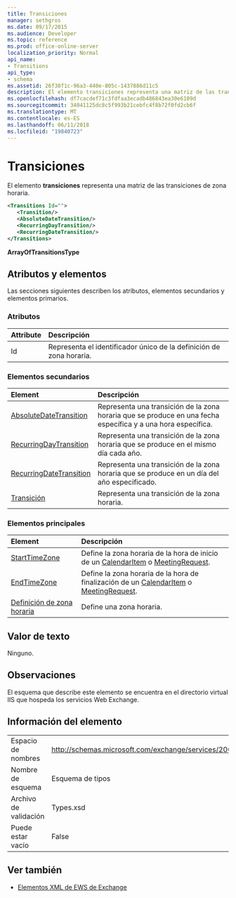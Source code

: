 ```yaml
---
title: Transiciones
manager: sethgros
ms.date: 09/17/2015
ms.audience: Developer
ms.topic: reference
ms.prod: office-online-server
localization_priority: Normal
api_name:
- Transitions
api_type:
- schema
ms.assetid: 26f38f1c-96a3-440e-805c-1437886d11c5
description: El elemento transiciones representa una matriz de las transiciones de zona horaria.
ms.openlocfilehash: df7cacdef71c3fdfaa3ecadb486843ea30e6109d
ms.sourcegitcommit: 34041125dc8c5f993b21cebfc4f8b72f0fd2cb6f
ms.translationtype: MT
ms.contentlocale: es-ES
ms.lasthandoff: 06/11/2018
ms.locfileid: "19840723"
---
```

# <a name="transitions"></a>Transiciones

El elemento **transiciones** representa una matriz de las transiciones de zona horaria. 
  
```xml
<Transitions Id="">
   <Transition/>
   <AbsoluteDateTransition/>
   <RecurringDayTransition/>
   <RecurringDateTransition/>
</Transitions>
```

 **ArrayOfTransitionsType**
## <a name="attributes-and-elements"></a>Atributos y elementos

Las secciones siguientes describen los atributos, elementos secundarios y elementos primarios.
  
### <a name="attributes"></a>Atributos

|**Attribute**|**Descripción**|
|:-----|:-----|
|Id  <br/> |Representa el identificador único de la definición de zona horaria.  <br/> |
   
### <a name="child-elements"></a>Elementos secundarios

|**Element**|**Descripción**|
|:-----|:-----|
|[AbsoluteDateTransition](absolutedatetransition.md) <br/> |Representa una transición de la zona horaria que se produce en una fecha específica y a una hora específica.  <br/> |
|[RecurringDayTransition](recurringdaytransition.md) <br/> |Representa una transición de la zona horaria que se produce en el mismo día cada año.  <br/> |
|[RecurringDateTransition](recurringdatetransition.md) <br/> |Representa una transición de la zona horaria que se produce en un día del año especificado.  <br/> |
|[Transición](transition.md) <br/> |Representa una transición de la zona horaria.  <br/> |
   
### <a name="parent-elements"></a>Elementos principales

|**Element**|**Descripción**|
|:-----|:-----|
|[StartTimeZone](starttimezone.md) <br/> |Define la zona horaria de la hora de inicio de un [CalendarItem](calendaritem.md) o [MeetingRequest](meetingrequest.md).  <br/> |
|[EndTimeZone](endtimezone.md) <br/> |Define la zona horaria de la hora de finalización de un [CalendarItem](calendaritem.md) o [MeetingRequest](meetingrequest.md).  <br/> |
|[Definición de zona horaria](timezonedefinition.md) <br/> |Define una zona horaria.  <br/> |
   
## <a name="text-value"></a>Valor de texto

Ninguno.
  
## <a name="remarks"></a>Observaciones

El esquema que describe este elemento se encuentra en el directorio virtual IIS que hospeda los servicios Web Exchange.
  
## <a name="element-information"></a>Información del elemento

|||
|:-----|:-----|
|Espacio de nombres  <br/> |http://schemas.microsoft.com/exchange/services/2006/types  <br/> |
|Nombre de esquema  <br/> |Esquema de tipos  <br/> |
|Archivo de validación  <br/> |Types.xsd  <br/> |
|Puede estar vacío  <br/> |False  <br/> |
   
## <a name="see-also"></a>Ver también



- [Elementos XML de EWS de Exchange](ews-xml-elements-in-exchange.md)

